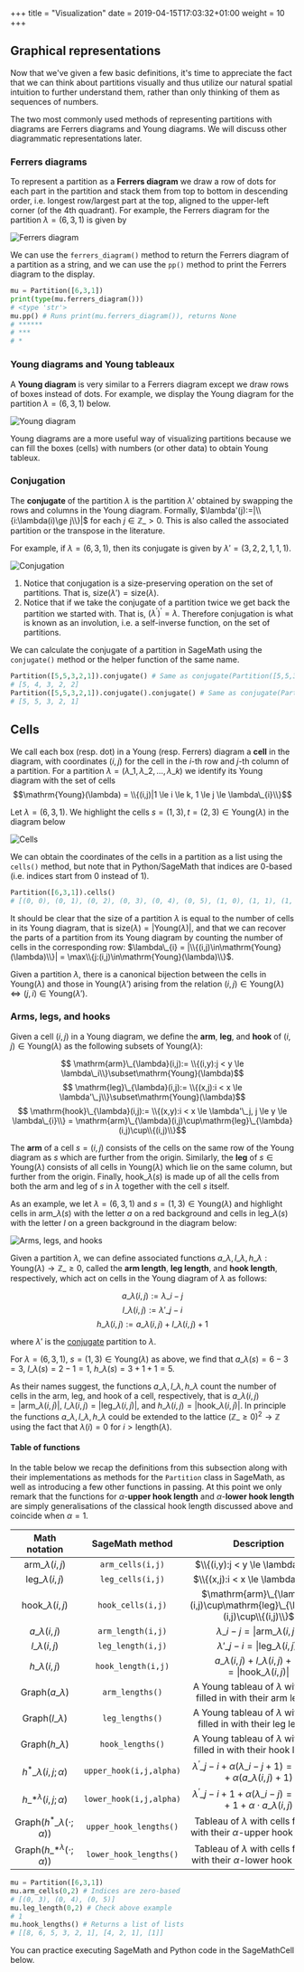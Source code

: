 +++
title = "Visualization"
date =  2019-04-15T17:03:32+01:00
weight = 10
+++

## Graphical representations

Now that we've given a few basic definitions, it's time to appreciate the fact that we can think about partitions visually and thus utilize our natural spatial intuition to further understand them, rather than only thinking of them as sequences of numbers.

The two most commonly used methods of representing partitions with diagrams are Ferrers diagrams and Young diagrams. We will discuss other diagrammatic representations later.

### Ferrers diagrams

To represent a partition as a **Ferrers diagram** we draw a row of dots for each part in the partition and stack them from top to bottom in descending order, i.e. longest row/largest part at the top, aligned to the upper-left corner (of the 4th quadrant). For example, the Ferrers diagram for the partition $\lambda = (6,3,1)$ is given by

![Ferrers diagram](/img/ferrers_diagram.png)

We can use the `ferrers_diagram()` method to return the Ferrers diagram of a partition as a string, and we can use the `pp()` method to print the Ferrers diagram to the display.

```python
mu = Partition([6,3,1])
print(type(mu.ferrers_diagram()))
# <type 'str'>
mu.pp() # Runs print(mu.ferrers_diagram()), returns None
# ******
# ***
# *
```

### Young diagrams and Young tableaux

A **Young diagram** is very similar to a Ferrers diagram except we draw rows of boxes instead of dots. For example, we display the Young diagram for the partition $\lambda = (6,3,1)$ below.

![Young diagram](/img/young_diagram.png)

Young diagrams are a more useful way of visualizing partitions because we can fill the boxes (cells) with numbers (or other data) to obtain Young tableux.

### Conjugation

The **conjugate** of the partition $\lambda$ is the partition $\lambda'$ obtained by swapping the rows and columns in the Young diagram. Formally, $\lambda'(j):=|\\{i:\lambda(i)\ge j\\}|$ for each $j\in \mathbb{Z}\_{>0}$. This is also called the associated partition or the transpose in the literature.

For example, if $\lambda = (6,3,1)$, then its conjugate is given by $\lambda'=(3, 2, 2, 1, 1, 1)$.

![Conjugation](/img/conjugation.png)

1. Notice that conjugation is a size-preserving operation on the set of partitions. That is, $\mathrm{size}(\lambda')=\mathrm{size}(\lambda)$.
2. Notice that if we take the conjugate of a partition twice we get back the partition we started with. That is, $(\lambda^\prime)^\prime=\lambda$. Therefore conjugation is what is known as an involution, i.e. a self-inverse function, on the set of partitions.

We can calculate the conjugate of a partition in SageMath using the `conjugate()` method or the helper function of the same name.

```python
Partition([5,5,3,2,1]).conjugate() # Same as conjugate(Partition([5,5,3,2,1])) 
# [5, 4, 3, 2, 2]
Partition([5,5,3,2,1]).conjugate().conjugate() # Same as conjugate(Partition([5, 4, 3, 2, 2]))
# [5, 5, 3, 2, 1]
```

## Cells

We call each box (resp. dot) in a Young (resp. Ferrers) diagram a **cell** in the diagram, with coordinates $(i,j)$ for the cell in the $i$-th row and $j$-th column of a partition. For a partition $\lambda=(\lambda\_{1},\lambda\_{2},\ldots,\lambda\_{k})$ we identify its Young diagram with the set of cells $$\mathrm{Young}(\lambda) = \\{(i,j)|1 \le i \le k, 1 \le j \le \lambda\_{i}\\}$$

Let $\lambda = (6,3,1)$. We highlight the cells $s = (1,3), t = (2,3) \in \mathrm{Young}(\lambda)$ in the diagram below

![Cells](/img/cells.png)

We can obtain the coordinates of the cells in a partition as a list using the `cells()` method, but note that in Python/SageMath that indices are $0$-based (i.e. indices start from $0$ instead of $1$).

```python
Partition([6,3,1]).cells()
# [(0, 0), (0, 1), (0, 2), (0, 3), (0, 4), (0, 5), (1, 0), (1, 1), (1, 2), (2, 0)]
```

It should be clear that the size of a partition $\lambda$ is equal to the number of cells in its Young diagram, that is $\mathrm{size}(\lambda) = |\mathrm{Young}(\lambda)|$, and that we can recover the parts of a partition from its Young diagram by counting the number of cells in the corresponding row: $\lambda\_{i} = |\\{(i,j)\in\mathrm{Young}(\lambda)\\}| = \max\\{j:(i,j)\in\mathrm{Young}(\lambda)\\}$.

Given a partition $\lambda$, there is a canonical bijection between the cells in $\mathrm{Young}(\lambda)$ and those in $\mathrm{Young}(\lambda')$ arising from the relation $(i,j)\in\mathrm{Young}(\lambda)\iff(j,i)\in\mathrm{Young}(\lambda')$.

### Arms, legs, and hooks

Given a cell $(i,j)$ in a Young diagram, we define the **arm**, **leg**, and **hook** of $(i,j)\in\mathrm{Young}(\lambda)$ as the following subsets of $\mathrm{Young}(\lambda)$:

$$ \mathrm{arm}\_{\lambda}(i,j):= \\{(i,y):j < y \le \lambda\_i\\}\subset\mathrm{Young}(\lambda)$$
$$ \mathrm{leg}\_{\lambda}(i,j):= \\{(x,j):i < x \le \lambda'\_j\\}\subset\mathrm{Young}(\lambda)$$
$$ \mathrm{hook}\_{\lambda}(i,j):= \\{(x,y):i < x \le \lambda'\_j, j \le y \le \lambda\_{i}\\} = \mathrm{arm}\_{\lambda}(i,j)\cup\mathrm{leg}\_{\lambda}(i,j)\cup\\{(i,j)\\}$$

The **arm** of a cell $s=(i,j)$ consists of the cells on the same row of the Young diagram as $s$ which are further from the origin. Similarly, the **leg** of $s\in\mathrm{Young}(\lambda)$ consists of all cells in $\mathrm{Young}(\lambda)$ which lie on the same column, but further from the origin. Finally, $\mathrm{hook}\_{\lambda}(s)$ is made up of all the cells from both the arm and leg of $s$ in $\lambda$ together with the cell $s$ itself.

As an example, we let $\lambda = (6,3,1)$ and $s = (1,3)\in \mathrm{Young}(\lambda)$ and highlight cells in $\mathrm{arm}\_{\lambda}(s)$ with the letter $a$ on a red background and cells in $\mathrm{leg}\_{\lambda}(s)$ with the letter $l$ on a green background in the diagram below:

![Arms, legs, and hooks](/img/arm_leg_hook.png)

Given a partition $\lambda$, we can define associated functions $a\_{\lambda},l\_{\lambda},h\_{\lambda}:\mathrm{Young}(\lambda)\to\mathbb{Z}\_{\ge0}$, called the **arm length**, **leg length**, and **hook length**, respectively, which act on cells in the Young diagram of $\lambda$ as follows:

$$ a\_{\lambda}(i,j):=\lambda\_i - j $$
$$ l\_{\lambda}(i,j):=\lambda'\_j - i $$
$$ h\_{\lambda}(i,j):= a\_{\lambda}(i,j) + l\_{\lambda}(i,j) + 1 $$

where $\lambda'$ is the [conjugate](#conjugation) partition to $\lambda$.

For $\lambda = (6,3,1)$, $s = (1,3)\in \mathrm{Young}(\lambda)$ as above, we find that $a\_{\lambda}(s) = 6 - 3 = 3$, $l\_{\lambda}(s) = 2 - 1 = 1$, $h\_{\lambda}(s) = 3 + 1 + 1 = 5$.

As their names suggest, the functions $a\_{\lambda},l\_{\lambda},h\_{\lambda}$ count the number of cells in the arm, leg, and hook of a cell, respectively, that is $a\_{\lambda}(i,j)=|\mathrm{arm}\_{\lambda}(i,j)|$, $l\_{\lambda}(i,j)=|\mathrm{leg}\_{\lambda}(i,j)|$, and $h\_{\lambda}(i,j)=|\mathrm{hook}\_{\lambda}(i,j)|$. In principle the functions $a\_{\lambda},l\_{\lambda},h\_{\lambda}$ could be extended to the lattice $(\mathbb{Z}\_{\ge0})^{2}\to\mathbb{Z}$ using the fact that $\lambda(i)=0$ for $i>\mathrm{length}(\lambda)$.

#### Table of functions

In the table below we recap the definitions from this subsection along with their implementations as methods for the `Partition` class in SageMath, as well as introducing a few other functions in passing. At this point we only remark that the functions for $\alpha$-**upper hook length** and $\alpha$-**lower hook length** are simply generalisations of the classical hook length discussed above and coincide when $\alpha=1$.

| Math notation | SageMath method | Description |
|:-------------:|:---------------:|:-----------:|
| $\mathrm{arm}\_{\lambda}(i,j)$ | `arm_cells(i,j)` | $\\{(i,y):j < y \le \lambda\_i\\}$ |
| $\mathrm{leg}\_{\lambda}(i,j)$ | `leg_cells(i,j)` | $\\{(x,j):i < x \le \lambda'\_j\\}$ |
| $\mathrm{hook}\_{\lambda}(i,j)$ | `hook_cells(i,j)` | $\mathrm{arm}\_{\lambda}(i,j)\cup\mathrm{leg}\_{\lambda}(i,j)\cup\\{(i,j)\\}$ |
| $a\_{\lambda}(i,j)$ | `arm_length(i,j)` | $\lambda\_i - j = \|\mathrm{arm}\_{\lambda}(i,j)\|$ |
| $l\_{\lambda}(i,j)$ | `leg_length(i,j)` | $\lambda'\_j - i = \|\mathrm{leg}\_{\lambda}(i,j)\|$ |
| $h\_{\lambda}(i,j)$ | `hook_length(i,j)` | $a\_{\lambda}(i,j) + l\_{\lambda}(i,j) + 1 = \|\mathrm{hook}\_{\lambda}(i,j)\|$ |
| $\mathrm{Graph}(a\_{\lambda})$ | `arm_lengths()` | A Young tableau of $\lambda$ with cells filled in with their arm lengths |
| $\mathrm{Graph}(l\_{\lambda})$ | `leg_lengths()` | A Young tableau of $\lambda$ with cells filled in with their leg lengths |
| $\mathrm{Graph}(h\_{\lambda})$ | `hook_lengths()` | A Young tableau of $\lambda$ with cells filled in with their hook lengths |
| $h^{\ast}\_{\lambda}(i,j;\alpha)$ | `upper_hook(i,j,alpha)` | $\lambda^{\prime}\_j - i + \alpha(\lambda\_i - j + 1) = l\_{\lambda}(i,j) + \alpha(a\_{\lambda}(i,j) + 1)$ |
| $h\_{\ast}^{\lambda}(i,j;\alpha)$ | `lower_hook(i,j,alpha)` | $\lambda^{\prime}\_j - i + 1 + \alpha(\lambda\_i - j) = l\_{\lambda}(i,j) + 1 + \alpha\cdot a\_{\lambda}(i,j)$ |
| $\mathrm{Graph}(h^{\ast}\_{\lambda}(\cdot;\alpha))$ | `upper_hook_lengths()` | Tableau of $\lambda$ with cells filled in with their $\alpha$-upper hook lengths |
| $\mathrm{Graph}(h\_{\ast}^{\lambda}(\cdot;\alpha))$ | `lower_hook_lengths()` | Tableau of $\lambda$ with cells filled in with their $\alpha$-lower hook lengths |

```python
mu = Partition([6,3,1])
mu.arm_cells(0,2) # Indices are zero-based
# [(0, 3), (0, 4), (0, 5)]
mu.leg_length(0,2) # Check above example
# 1
mu.hook_lengths() # Returns a list of lists
# [[8, 6, 5, 3, 2, 1], [4, 2, 1], [1]]
```

You can practice executing SageMath and Python code in the SageMathCell below.

<div class="sage">
  <script type="text/x-sage">
mu = Partition([6,3,1]) # You can edit this code yourself
print(type(mu.ferrers_diagram()))
mu.pp()
print(Partition([5,5,3,2,1]).conjugate())
print(conjugate(Partition([5,5,3,2,1])))
print(type(Partition([5,5,3,2,1]).conjugate()))
print(type(conjugate(Partition([5,5,3,2,1]))))
  </script>
</div>